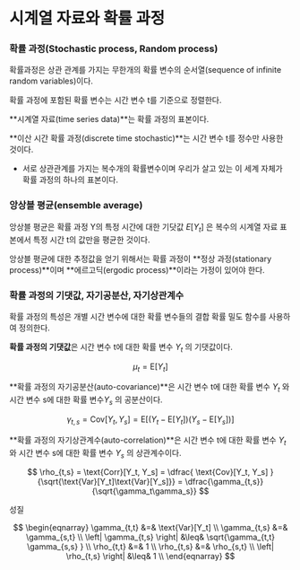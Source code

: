 <script> MathJax.Hub.Queue(["Typeset",MathJax.Hub]); </script>

# 시계열 자료와 확률 과정

### 확률 과정(Stochastic process, Random process)

확률과정은 상관 관계를 가지는 무한개의 확률 변수의 순서열(sequence of infinite random variables)이다.

확률 과정에 포함된 확률 변수는 시간 변수 t를 기준으로 정렬한다. 

**시계열 자료(time series data)**는 확률 과정의 표본이다.

**이산 시간 확률 과정(discrete time stochastic)**는 시간 변수 t를 정수만 사용한 것이다.
- 서로 상관관계를 가지는 복수개의 확률변수이며 우리가 살고 있는 이 세계 자체가 확률 과정의 하나의 표본이다. 

### 앙상블 평균(ensemble average)

앙상블 평균은 확률 과정 Y의 특정 시간에 대한 기닷값 $E[Y_t]$ 은 복수의 시계열 자료 표본에서 특정 시간 t의 값만을 평균한 것이다.

앙상블 평균에 대한 추정값을 얻기 위해서는 확률 과정이 **정상 과정(stationary process)**이며 **에르고딕(ergodic process)**이라는 가정이 있어야 한다.

### 확률 과정의 기댓값, 자기공분산, 자기상관계수

확률 과정의 특성은 개별 시간 변수에 대한 확률 변수들의 결합 확률 밀도 함수를 사용하여 정의한다. 

**확률 과정의 기댓값**은 시간 변수 t에 대한 확률 변수 $Y_t$ 의 기댓값이다.

$$
\mu_t = \text{E}[Y_t]
$$

**확률 과정의 자기공분산(auto-covariance)**은  시간 변수 t에 대한 확률 변수 $Y_t$ 와 시간 변수 s에 대한 확률 변수$Y_s$ 의 공분산이다. 

$$
\gamma_{t,s} = \text{Cov}[Y_t, Y_s]  = \text{E}\left[(Y_t-\text{E}[Y_t])(Y_s-\text{E}[Y_s])\right]
$$

**확률 과정의 자기상관계수(auto-correlation)**은 시간 변수 t에 대한 확률 변수 $Y_t$ 와 시간 변수 s에 대한 확률 변수 $Y_s$ 의 상관계수이다.

$$
\rho_{t,s} = \text{Corr}[Y_t, Y_s] = \dfrac{ \text{Cov}[Y_t, Y_s] }{\sqrt{\text{Var}[Y_t]\text{Var}[Y_s]}} = \dfrac{\gamma_{t,s}}{\sqrt{\gamma_t\gamma_s}}
$$

성질

  $$
  \begin{eqnarray} \gamma_{t,t} &=& \text{Var}[Y_t] \\ \gamma_{t,s} &=& \gamma_{s,t} \\ \left| \gamma_{t,s} \right| &\leq& \sqrt{\gamma_{t,t} \gamma_{s,s} } \\ \rho_{t,t} &=& 1 \\ \rho_{t,s} &=& \rho_{s,t} \\ \left| \rho_{t,s} \right| &\leq& 1 \\ \end{eqnarray}
  $$

